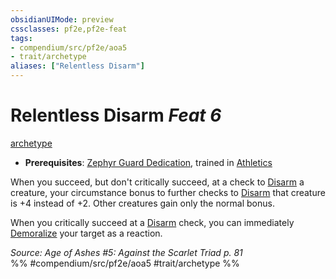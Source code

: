 ```yaml
---
obsidianUIMode: preview
cssclasses: pf2e,pf2e-feat
tags:
- compendium/src/pf2e/aoa5
- trait/archetype
aliases: ["Relentless Disarm"]
---
```

# Relentless Disarm  *Feat 6*  
[archetype](rules/traits/archetype.md "Archetype Feat Trait")  

- **Prerequisites**: [Zephyr Guard Dedication](compendium/feats/zephyr-guard-dedication-aoa5.md), trained in [Athletics](compendium/skills.md#Athletics)

When you succeed, but don't critically succeed, at a check to [Disarm](rules/actions/disarm.md) a creature, your circumstance bonus to further checks to [Disarm](rules/actions/disarm.md) that creature is +4 instead of +2. Other creatures gain only the normal bonus.

When you critically succeed at a [Disarm](rules/actions/disarm.md) check, you can immediately [Demoralize](rules/actions/demoralize.md) your target as a reaction.

*Source: Age of Ashes #5: Against the Scarlet Triad p. 81*  
%% #compendium/src/pf2e/aoa5 #trait/archetype %%